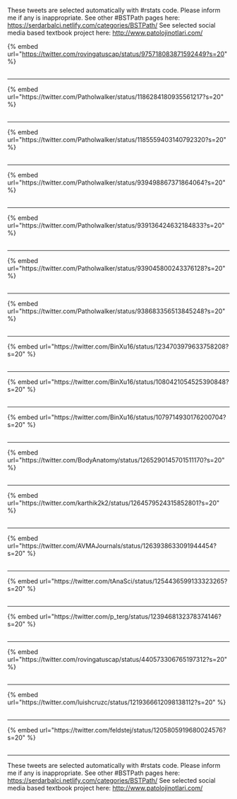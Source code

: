 

These tweets are selected automatically with #rstats code. Please inform me if any is inappropriate.
See other #BSTPath pages here: https://serdarbalci.netlify.com/categories/BSTPath/ 
See selected social media based textbook project here: http://www.patolojinotlari.com/

{% embed url="https://twitter.com/rovingatuscap/status/975718083871592449?s=20" %}<br>
<br>
<hr>
{% embed url="https://twitter.com/Patholwalker/status/1186284180935561217?s=20" %}<br>
<br>
<hr>
{% embed url="https://twitter.com/Patholwalker/status/1185559403140792320?s=20" %}<br>
<br>
<hr>
{% embed url="https://twitter.com/Patholwalker/status/939498867371864064?s=20" %}<br>
<br>
<hr>
{% embed url="https://twitter.com/Patholwalker/status/939136424632184833?s=20" %}<br>
<br>
<hr>
{% embed url="https://twitter.com/Patholwalker/status/939045800243376128?s=20" %}<br>
<br>
<hr>
{% embed url="https://twitter.com/Patholwalker/status/938683356513845248?s=20" %}<br>
<br>
<hr>
{% embed url="https://twitter.com/BinXu16/status/1234703979633758208?s=20" %}<br>
<br>
<hr>
{% embed url="https://twitter.com/BinXu16/status/1080421054525390848?s=20" %}<br>
<br>
<hr>
{% embed url="https://twitter.com/BinXu16/status/1079714930176200704?s=20" %}<br>
<br>
<hr>
{% embed url="https://twitter.com/BodyAnatomy/status/1265290145701511170?s=20" %}<br>
<br>
<hr>
{% embed url="https://twitter.com/karthik2k2/status/1264579524315852801?s=20" %}<br>
<br>
<hr>
{% embed url="https://twitter.com/AVMAJournals/status/1263938633091944454?s=20" %}<br>
<br>
<hr>
{% embed url="https://twitter.com/tAnaSci/status/1254436599133323265?s=20" %}<br>
<br>
<hr>
{% embed url="https://twitter.com/p_terg/status/1239468132378374146?s=20" %}<br>
<br>
<hr>
{% embed url="https://twitter.com/rovingatuscap/status/440573306765197312?s=20" %}<br>
<br>
<hr>
{% embed url="https://twitter.com/luishcruzc/status/1219366612098138112?s=20" %}<br>
<br>
<hr>
{% embed url="https://twitter.com/feldstej/status/1205805919680024576?s=20" %}<br>
<br>
<hr>


These tweets are selected automatically with #rstats code. Please inform me if any is inappropriate.
See other #BSTPath pages here: https://serdarbalci.netlify.com/categories/BSTPath/ 
See selected social media based textbook project here: http://www.patolojinotlari.com/
